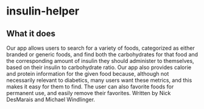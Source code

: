 # insulin-helper


## What it does
Our app allows users to search for a variety of foods, categorized as either branded or generic foods, and find both the carbohydrates for that food and the corresponding amount of insulin they should administer to themselves, based on their insulin to carbohydrate ratio. Our app also provides calorie and protein information for the given food because, although not necessarily relevant to diabetics, many users want these metrics, and this makes it easy for them to find. The user can also favorite foods for permanent use, and easily remove their favorites. Written by Nick DesMarais and Michael Windlinger.
